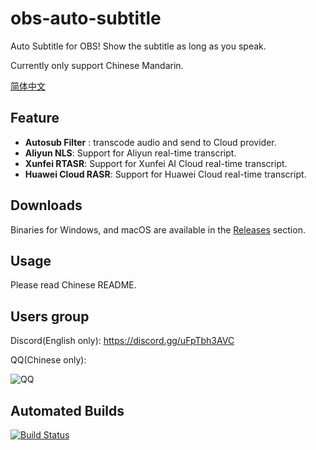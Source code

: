 # obs-auto-subtitle
Auto Subtitle for OBS! Show the subtitle as long as you speak.

Currently only support Chinese Mandarin.

[简体中文](./README-zh.md)

## Feature
- **Autosub Filter** : transcode audio and send to Cloud provider.
- **Aliyun NLS**: Support for Aliyun real-time transcript.
- **Xunfei RTASR**: Support for Xunfei AI Cloud real-time transcript.
- **Huawei Cloud RASR**: Support for Huawei Cloud real-time transcript.

## Downloads
Binaries for Windows, and macOS are available in the [Releases](https://github.com/summershrimp/obs-auto-subtitle/releases) section.

## Usage
Please read Chinese README.

## Users group

Discord(English only): https://discord.gg/uFpTbh3AVC

QQ(Chinese only):

![QQ](./images/qq-group.png)


## Automated Builds
[![Build Status](https://github.com/summershrimp/obs-auto-subtitle/actions/workflows/push.yaml/badge.svg)](https://github.com/summershrimp/obs-auto-subtitle/actions/workflows/push.yaml)